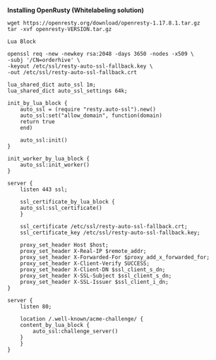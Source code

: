 __Installing OpenRusty (Whitelabeling solution)__

    wget https://openresty.org/download/openresty-1.17.8.1.tar.gz
    tar -xvf openresty-VERSION.tar.gz


`Lua Block`

    openssl req -new -newkey rsa:2048 -days 3650 -nodes -x509 \
    -subj '/CN=orderhive' \
    -keyout /etc/ssl/resty-auto-ssl-fallback.key \
    -out /etc/ssl/resty-auto-ssl-fallback.crt

    lua_shared_dict auto_ssl 1m;
    lua_shared_dict auto_ssl_settings 64k;

    init_by_lua_block {
        auto_ssl = (require "resty.auto-ssl").new()
        auto_ssl:set("allow_domain", function(domain)
        return true
        end)

        auto_ssl:init()
    }

    init_worker_by_lua_block {
        auto_ssl:init_worker()
    }

    server {
        listen 443 ssl;

        ssl_certificate_by_lua_block {
        auto_ssl:ssl_certificate()
        }

        ssl_certificate /etc/ssl/resty-auto-ssl-fallback.crt;
        ssl_certificate_key /etc/ssl/resty-auto-ssl-fallback.key;

        proxy_set_header Host $host;
        proxy_set_header X-Real-IP $remote_addr;
        proxy_set_header X-Forwarded-For $proxy_add_x_forwarded_for;
        proxy_set_header X-Client-Verify SUCCESS;
        proxy_set_header X-Client-DN $ssl_client_s_dn;
        proxy_set_header X-SSL-Subject $ssl_client_s_dn;
        proxy_set_header X-SSL-Issuer $ssl_client_i_dn;
    }

    server {
        listen 80;

        location /.well-known/acme-challenge/ {
        content_by_lua_block {
            auto_ssl:challenge_server()
        }
        }
    }